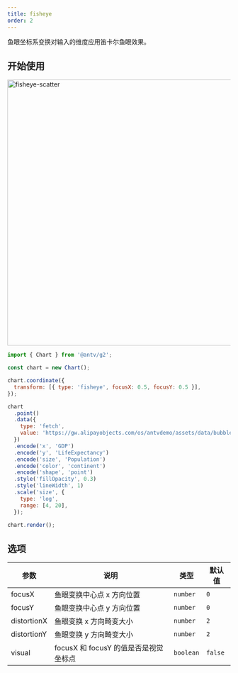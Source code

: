 ```yaml
---
title: fisheye
order: 2
---
```


鱼眼坐标系变换对输入的维度应用笛卡尔鱼眼效果。

## 开始使用

<img alt="fisheye-scatter" src="https://mdn.alipayobjects.com/huamei_qa8qxu/afts/img/A*K1tqQLDAZt0AAAAAAAAAAAAADmJ7AQ/original" height="600" />

```js
import { Chart } from '@antv/g2';

const chart = new Chart();

chart.coordinate({
  transform: [{ type: 'fisheye', focusX: 0.5, focusY: 0.5 }],
});

chart
  .point()
  .data({
    type: 'fetch',
    value: 'https://gw.alipayobjects.com/os/antvdemo/assets/data/bubble.json',
  })
  .encode('x', 'GDP')
  .encode('y', 'LifeExpectancy')
  .encode('size', 'Population')
  .encode('color', 'continent')
  .encode('shape', 'point')
  .style('fillOpacity', 0.3)
  .style('lineWidth', 1)
  .scale('size', {
    type: 'log',
    range: [4, 20],
  });

chart.render();
```

## 选项

| 参数        | 说明                                  | 类型      | 默认值  |
| ----------- | ------------------------------------- | --------- | ------- |
| focusX      | 鱼眼变换中心点 x 方向位置             | `number`  | `0`     |
| focusY      | 鱼眼变换中心点 y 方向位置             | `number`  | `0`     |
| distortionX | 鱼眼变换 x 方向畸变大小               | `number`  | `2`     |
| distortionY | 鱼眼变换 y 方向畸变大小               | `number`  | `2`     |
| visual      | focusX 和 focusY 的值是否是视觉坐标点 | `boolean` | `false` |
